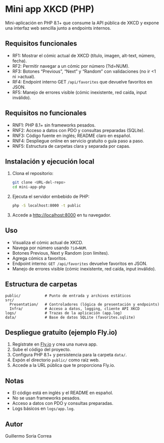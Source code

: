 # Mini app XKCD (PHP)

Mini-aplicación en PHP 8.1+ que consume la API pública de XKCD y expone una interfaz web sencilla junto a endpoints internos.

## Requisitos funcionales
- RF1: Mostrar el cómic actual de XKCD (título, imagen, alt-text, número, fecha).
- RF2: Permitir navegar a un cómic por número (?id=NUM).
- RF3: Botones “Previous”, “Next” y “Random” con validaciones (no ir <1 ni >actual).
- RF4: Endpoint interno GET `/api/favorites` que devuelve favoritos en JSON.
- RF5: Manejo de errores visible (cómic inexistente, red caída, input inválido).

## Requisitos no funcionales
- RNF1: PHP 8.1+ sin frameworks pesados.
- RNF2: Acceso a datos con PDO y consultas preparadas (SQLite).
- RNF3: Código fuente en inglés; README claro en español.
- RNF4: Despliegue online en servicio gratuito o guía paso a paso.
- RNF5: Estructura de carpetas clara y separada por capas.

## Instalación y ejecución local
1. Clona el repositorio:
   ```bash
   git clone <URL-del-repo>
   cd mini-app-php
   ```
2. Ejecuta el servidor embebido de PHP:
   ```bash
   php -S localhost:8000 -t public
   ```
3. Accede a [http://localhost:8000](http://localhost:8000) en tu navegador.

## Uso
- Visualiza el cómic actual de XKCD.
- Navega por número usando `?id=NUM`.
- Botones Previous, Next y Random (con límites).
- Agrega cómics a favoritos.
- Endpoint interno: `GET /api/favorites` devuelve favoritos en JSON.
- Manejo de errores visible (cómic inexistente, red caída, input inválido).

## Estructura de carpetas
```
public/           # Punto de entrada y archivos estáticos
src/
  Presentation/   # Controladores (lógica de presentación y endpoints)
  Infra/          # Acceso a datos, logging, cliente API XKCD
logs/             # Trazas de la aplicación (app.log)
data/             # Base de datos SQLite (favorites.sqlite)
```

## Despliegue gratuito (ejemplo Fly.io)
1. Regístrate en [Fly.io](https://fly.io/) y crea una nueva app.
2. Sube el código del proyecto.
3. Configura PHP 8.1+ y persistencia para la carpeta `data/`.
4. Expón el directorio `public/` como raíz web.
5. Accede a la URL pública que te proporciona Fly.io.

## Notas
- El código está en inglés y el README en español.
- No se usan frameworks pesados.
- Acceso a datos con PDO y consultas preparadas.
- Logs básicos en `logs/app.log`.

## Autor
Guillermo Soria Correa
